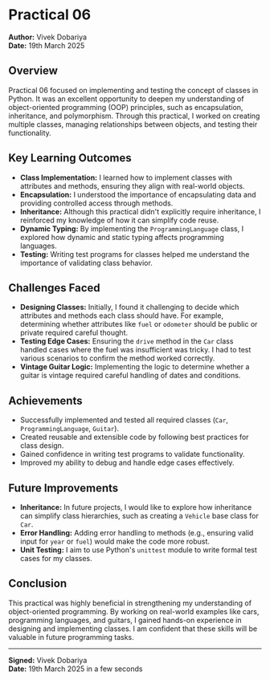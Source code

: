 # Practical 06
**Author:** Vivek Dobariya  
**Date:** 19th March 2025  

## Overview
Practical 06 focused on implementing and testing the concept of classes in Python. It was an excellent opportunity to deepen my understanding of object-oriented programming (OOP) principles, such as encapsulation, inheritance, and polymorphism. Through this practical, I worked on creating multiple classes, managing relationships between objects, and testing their functionality.

## Key Learning Outcomes
- **Class Implementation:** I learned how to implement classes with attributes and methods, ensuring they align with real-world objects.
- **Encapsulation:** I understood the importance of encapsulating data and providing controlled access through methods.
- **Inheritance:** Although this practical didn't explicitly require inheritance, I reinforced my knowledge of how it can simplify code reuse.
- **Dynamic Typing:** By implementing the `ProgrammingLanguage` class, I explored how dynamic and static typing affects programming languages.
- **Testing:** Writing test programs for classes helped me understand the importance of validating class behavior.

## Challenges Faced
- **Designing Classes:** Initially, I found it challenging to decide which attributes and methods each class should have. For example, determining whether attributes like `fuel` or `odometer` should be public or private required careful thought.
- **Testing Edge Cases:** Ensuring the `drive` method in the `Car` class handled cases where the fuel was insufficient was tricky. I had to test various scenarios to confirm the method worked correctly.
- **Vintage Guitar Logic:** Implementing the logic to determine whether a guitar is vintage required careful handling of dates and conditions.

## Achievements
- Successfully implemented and tested all required classes (`Car`, `ProgrammingLanguage`, `Guitar`).
- Created reusable and extensible code by following best practices for class design.
- Gained confidence in writing test programs to validate functionality.
- Improved my ability to debug and handle edge cases effectively.

## Future Improvements
- **Inheritance:** In future projects, I would like to explore how inheritance can simplify class hierarchies, such as creating a `Vehicle` base class for `Car`.
- **Error Handling:** Adding error handling to methods (e.g., ensuring valid input for `year` or `fuel`) would make the code more robust.
- **Unit Testing:** I aim to use Python's `unittest` module to write formal test cases for my classes.

## Conclusion
This practical was highly beneficial in strengthening my understanding of object-oriented programming. By working on real-world examples like cars, programming languages, and guitars, I gained hands-on experience in designing and implementing classes. I am confident that these skills will be valuable in future programming tasks.

---
**Signed:** Vivek Dobariya  
**Date:** 19th March 2025
in a few seconds

